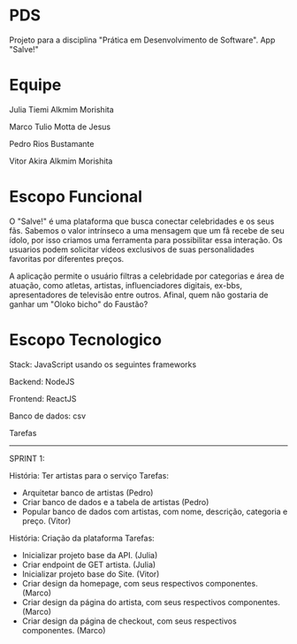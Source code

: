 # PDS
Projeto para a disciplina "Prática em Desenvolvimento de Software".  App "Salve!"

# Equipe
Julia Tiemi Alkmim Morishita

Marco Tulio Motta de Jesus

Pedro Rios Bustamante

Vitor Akira Alkmim Morishita

# Escopo Funcional
O "Salve!" é uma plataforma que busca conectar celebridades e os seus fãs. Sabemos o valor intrínseco a uma mensagem que um fã recebe de seu ídolo, por isso criamos uma ferramenta para possibilitar essa interação. Os usuarios podem solicitar vídeos exclusivos de suas personalidades favoritas por diferentes preços. 

A aplicação permite o usuário filtras a celebridade por categorias e área de atuação, como atletas, artistas, influenciadores digitais, ex-bbs, apresentadores de televisão entre outros. Afinal, quem não gostaria de ganhar um "Oloko bicho" do Faustão? 

# Escopo Tecnologico
Stack: JavaScript usando os seguintes frameworks 

Backend: NodeJS

Frontend: ReactJS

Banco de dados: csv

Tarefas
***
SPRINT 1:

História: Ter artistas para o serviço
Tarefas:
* Arquitetar banco de artistas (Pedro)
* Criar banco de dados e a tabela de artistas (Pedro)
* Popular banco de dados com artistas, com nome, descrição, categoria e preço. (Vitor)

História: Criação da plataforma
Tarefas:
* Inicializar projeto base da API. (Julia)
* Criar endpoint de GET artista. (Julia)
* Inicializar projeto base do Site. (Vitor)
* Criar design da homepage, com seus respectivos componentes. (Marco)
* Criar design da página do artista, com seus respectivos componentes. (Marco)
* Criar design da página de checkout, com seus respectivos componentes. (Marco)
